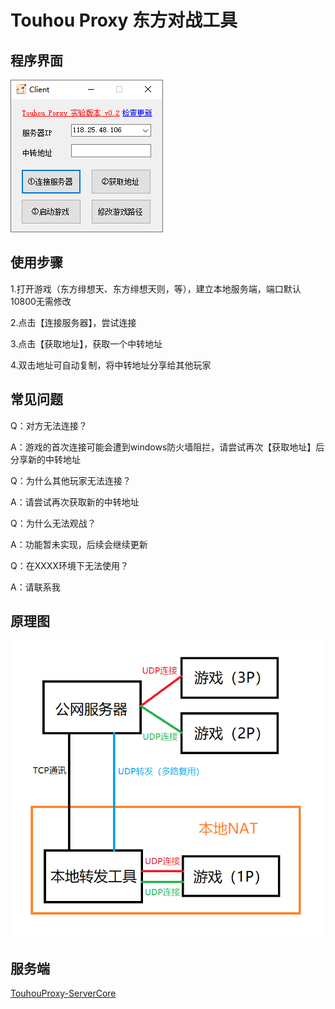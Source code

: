# Touhou Proxy 东方对战工具

## 程序界面

![picture2](https://github.com/KatyushaScarlet/TouhouProxy-Client/blob/master/README/picture2.png)

## 使用步骤

1.打开游戏（东方绯想天、东方绯想天则，等），建立本地服务端，端口默认10800无需修改

2.点击【连接服务器】，尝试连接

3.点击【获取地址】，获取一个中转地址

4.双击地址可自动复制，将中转地址分享给其他玩家

## 常见问题

Q：对方无法连接？

A：游戏的首次连接可能会遭到windows防火墙阻拦，请尝试再次【获取地址】后分享新的中转地址

Q：为什么其他玩家无法连接？

A：请尝试再次获取新的中转地址

Q：为什么无法观战？

A：功能暂未实现，后续会继续更新

Q：在XXXX环境下无法使用？

A：请联系我

## 原理图

![picture1](https://github.com/KatyushaScarlet/TouhouProxy-Client/raw/master/README/picture1.png)

## 服务端

[TouhouProxy-ServerCore](https://github.com/KatyushaScarlet/TouhouProxy-ServerCore)
